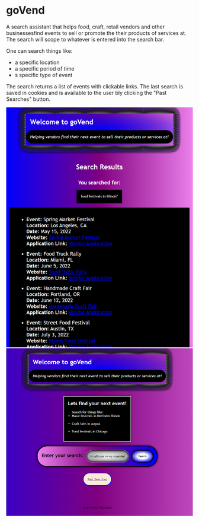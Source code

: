 
goVend 
=========

A search assistant that helps food, craft, retail vendors and other businessesfind events to sell or promote the their products of services at. The search will scope to whatever is entered into the search bar.

One can search things like:

- a specific location
- a specific period of time
- s specific type of event

The search returns a list of events with clickable links. The last search is saved in cookies and is available to the user bly clicking the "Past Searches" button.

![screenshot](pic1.png)
![screenshot](pic2.png)

